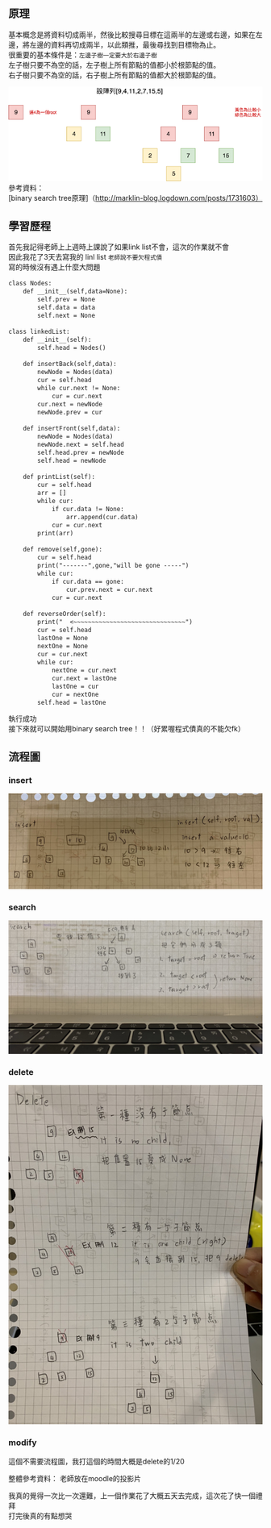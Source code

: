 ## 原理
基本概念是將資料切成兩半，然後比較搜尋目標在這兩半的左邊或右邊，如果在左邊，將左邊的資料再切成兩半，以此類推，最後尋找到目標物為止。  
很重要的基本條件是：`左邊子樹一定要大於右邊子樹`  
左子樹只要不為空的話，左子樹上所有節點的值都小於根節點的值。  
右子樹只要不為空的話，右子樹上所有節點的值都大於根節點的值。  

![](https://github.com/hsuanwen0114/sharon8811437/blob/master/binary%20search%20tree/bst%E5%8E%9F%E7%90%86.png)  
參考資料：  
[binary search tree原理]（http://marklin-blog.logdown.com/posts/1731603）

## 學習歷程  
首先我記得老師上上週時上課說了如果link list不會，這次的作業就不會  
因此我花了3天去寫我的 linl list `老師說不要欠程式債`  
寫的時候沒有遇上什麼大問題  
```
class Nodes:
    def __init__(self,data=None):
        self.prev = None
        self.data = data
        self.next = None

class linkedList:
    def __init__(self):
        self.head = Nodes()

    def insertBack(self,data):
        newNode = Nodes(data)
        cur = self.head
        while cur.next != None:
            cur = cur.next
        cur.next = newNode
        newNode.prev = cur

    def insertFront(self,data):   
        newNode = Nodes(data)
        newNode.next = self.head
        self.head.prev = newNode
        self.head = newNode 
        
    def printList(self):
        cur = self.head
        arr = []
        while cur: 
            if cur.data != None:
                arr.append(cur.data)
            cur = cur.next
        print(arr)

    def remove(self,gone):
        cur = self.head
        print("-------",gone,"will be gone -----")
        while cur:
            if cur.data == gone:
                cur.prev.next = cur.next    
            cur = cur.next

    def reverseOrder(self):
        print("  <~~~~~~~~~~~~~~~~~~~~~~~~~~~~~~~")
        cur = self.head
        lastOne = None
        nextOne = None
        cur = cur.next
        while cur:
            nextOne = cur.next
            cur.next = lastOne
            lastOne = cur
            cur = nextOne
        self.head = lastOne
```
執行成功   
接下來就可以開始用binary search tree！！（好累喔程式債真的不能欠fk）    


## 流程圖

### insert
![](https://github.com/hsuanwen0114/sharon8811437/blob/master/binary%20search%20tree/insert%20bst.jpg)  
### search
![](https://github.com/hsuanwen0114/sharon8811437/blob/master/binary%20search%20tree/search%20bst.jpg)  
### delete
![](https://github.com/hsuanwen0114/sharon8811437/blob/master/binary%20search%20tree/delete%20bst.jpg)  
### modify
這個不需要流程圖，我打這個的時間大概是delete的1/20   


整體參考資料： 老師放在moodle的投影片  

我真的覺得一次比一次還難，上一個作業花了大概五天去完成，這次花了快一個禮拜   
打完後真的有點想哭  
